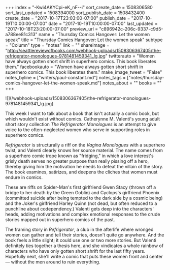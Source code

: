 +++
index = "-Kwi4AKYCpi-eK_nF--i"
sort_create_date = 1508306580
sort_last_updated = 1508394000
sort_publish_date = 1508432400
create_date = "2017-10-17T23:03:00-07:00"
publish_date = "2017-10-19T10:00:00-07:00"
date = "2017-10-19T10:00:00-07:00"
last_updated = "2017-10-18T23:20:00-07:00"
preview_url = "c896942c-206c-9337-c9d5-a788ee81c313"
name = "Thursday Comics Hangover: Let the women speak"
title = "Thursday Comics Hangover: Let the women speak"
subtype = "Column"
type = "notes"
link = ""
shareimage = "http://seattlereviewofbooks.com/webhook-uploads/1508306367405/the-refrigerator-monologues-9781481459341_lg.jpg"
twitterauto = "Women have always gotten short shrift in superhero comics. This book liberates them."
facebookauto = "Women have always gotten short shrift in superhero comics. This book liberates them."
make_image_tweet = "False"
notes_byline = ["writers/paul-constant.md"]
notes_tags = ["notes/thursday-comics-hangover-let-the-women-speak.md"]
notes_about = ""
books = ""
+++
<p class="image-left">![](/webhook-uploads/1508306367405/the-refrigerator-monologues-9781481459341_lg.jpg)</p>

This week I want to talk about a book that isn't actually a comic book, but which wouldn't exist without comics. Catherynne M. Valenti's young adult short story collection *The Refrigerator Monologues* is an attempt to give voice to the often-neglected women who serve in supporting roles in superhero comics.

*Refrigerator* is structurally a riff on the *Vagina Monologues* with a superhero twist, and Valenti clearly knows her source material. The name comes from a superhero comic trope known as "fridging," in which a love interest's grisly death serves no greater purpose than really pissing off a hero, thereby giving him the motivation he needs to defeat the villain of the story. The book examines, satirizes, and deepens the cliches that women must endure in comics.

These are riffs on Spider-Man's first girlfriend Gwen Stacy (thrown off a bridge to her death by the Green Goblin) and Cyclops's girlfriend Phoenix (committed suicide after being tempted to the dark side by a cosmic being) and the Joker's girlfriend Harley Quinn (not dead, but often reduced to a punchline about codependency.) Valenti gets deep into the characters' heads, adding motivations and complex emotional responses to the crude stories mapped out in superhero comics of the past.

The framing story in *Refrigerator*, a club in the afterlife where wronged women can gather and tell their stories, doesn't quite go anywhere. And the book feels a little slight; it could use one or two more stories. But Valenti definitely ties together a thesis here, and she vindicates a whole rainbow of characters who have only gotten short shrift for the last fifty years. Hopefully next, she'll write a comic that puts these women front and center — without the men around to ruin everything.